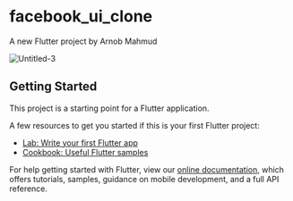 # facebook_ui_clone

A new Flutter project by Arnob Mahmud

![Untitled-3](https://user-images.githubusercontent.com/60808266/94358559-d3fb0c00-00c3-11eb-958c-09619cf94edc.jpg)

## Getting Started

This project is a starting point for a Flutter application.

A few resources to get you started if this is your first Flutter project:

- [Lab: Write your first Flutter app](https://flutter.dev/docs/get-started/codelab)
- [Cookbook: Useful Flutter samples](https://flutter.dev/docs/cookbook)

For help getting started with Flutter, view our
[online documentation](https://flutter.dev/docs), which offers tutorials,
samples, guidance on mobile development, and a full API reference.
